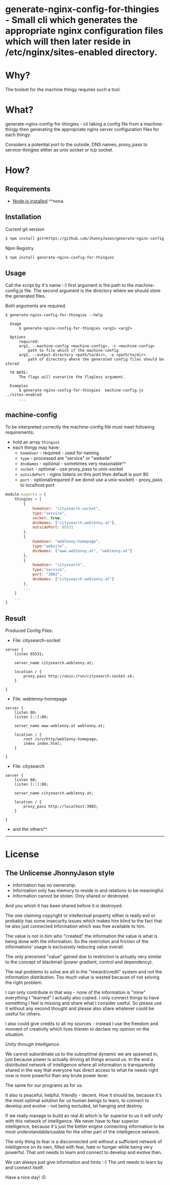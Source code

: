 # generate-nginx-config-for-thingies - Small cli which generates the appropriate nginx configuration files which will then later reside in /etc/nginx/sites-enabled directory.

# Why?
The toolset for the machine thingy requires such a tool.

# What?
generate-nginx-config-for-thingies - cli taking a config file from a machine-thingy then generating the appropriate nginx server configuration files for each thingy.

Considers a potential port to the outside, DNS names, proxy_pass to service-thingies either as unix socket or tcp socket.

# How?
Requirements
------------
* [Node.js installed](https://nodejs.org/) ^^nona

Installation
------------

Current git version
``` sh
$ npm install git+https://github.com/JhonnyJason/generate-nginx-config-for-thingies-output.git
```
Npm Registry
``` sh
$ npm install generate-nginx-config-for-thingies
```

Usage
-----
Call the script by it's name :-) first argument is the path to the machine-config.js file.
The second argument is the directory where we should store the generated files.

Both arguments are required.
```
$ generate-nginx-config-for-thingies --help

  Usage
      $ generate-nginx-config-for-thingies <arg1> <arg2>
    
  Options
      required:
      arg1, --machine-config <machine-config>, -c <machine-config>
          path to file which if the machine-config
      arg2, --output-directory <path/to/dir>, -o <path/to/dir>
          path of directory where the generated config files should be stored
    
  TO NOTE:
      The flags will overwrite the flagless argument.

  Examples
      $ generate-nginx-config-for-thingies  machine-config.js ../sites-enabled
      ...

```

machine-config
-----

To be interpreted correctly the machine-config file must meet following requirements:

- hold an array `thingies`
- each thingy may have:
    - `homeUser` - required - used for naming
    - `type` - processed are "service" or "website"
    - `dnsNames` - optional - sometimes very reasonable^^
    - `socket` - optional - use proxy_pass to unix-socket
    - `outsidePort` - nginx listens on this port then default is port 80
    - `port` - optional(required if we donot use a unix-socket) - proxy_pass to localhost:port

```javascript
module.exports = {
    thingies = [
        {
            homeUser: "citysearch-socket",
            type:"service",
            socket: true,
            dnsNames: ["citysearch.weblenny.at"],
            outsidePort: 65531
        },
        {
            homeUser: "weblenny-homepage",
            type:"website",
            dnsNames: ["www.weblenny.at", "weblenny.at"]
        },
        {
            homeUser: "citysearch",
            type:"service",
            port: "3002",
            dnsNames: ["citysearch.weblenny.at"]
        },
        ...
    ]
    ...
}
```


Result
-----
Produced Config Files:
- File: citysearch-socket
```
server {
    listen 65531;

    server_name citysearch.weblenny.at;

    location / {
        proxy_pass http://unix:/run/citysearch-socket.sk;
    }

}
```

- File: weblenny-homepage
```
server {
    listen 80;
    listen [::]:80;

    server_name www.weblenny.at weblenny.at;

    location / {
        root /srv/http/weblenny-homepage;
        index index.html;
    }

}
```

- File: citysearch
```
server {
    listen 80;
    listen [::]:80;

    server_name citysearch.weblenny.at;

    location / {
        proxy_pass http://localhost:3002;
    }

}
```
- and the others^^
---

# License

## The Unlicense JhonnyJason style

- Information has no ownership.
- Information only has memory to reside in and relations to be meaningful.
- Information cannot be stolen. Only shared or destroyed.

And you whish it has been shared before it is destroyed.

The one claiming copyright or intellectual property either is really evil or probably has some insecurity issues which makes him blind to the fact that he also just connected information which was free available to him.

The value is not in him who "created" the information the value is what is being done with the information.
So the restriction and friction of the informations' usage is exclusively reducing value overall.

The only preceived "value" gained due to restriction is actually very similar to the concept of blackmail (power gradient, control and dependency).

The real problems to solve are all in the "reward/credit" system and not the information distribution. Too much value is wasted because of not solving the right problem.

I can only contribute in that way - none of the information is "mine" everything I "learned" I actually also copied.
I only connect things to have something I feel is missing and share what I consider useful. So please use it without any second thought and please also share whatever could be useful for others. 

I also could give credits to all my sources - instead I use the freedom and moment of creativity which lives therein to declare my opinion on the situation. 

*Unity through Intelligence.*

We cannot subordinate us to the suboptimal dynamic we are spawned in, just because power is actually driving all things around us.
In the end a distributed network of intelligence where all information is transparently shared in the way that everyone has direct access to what he needs right now is more powerful than any brute power lever.

The same for our programs as for us.

It also is peaceful, helpful, friendly - decent. How it should be, because it's the most optimal solution for us human beings to learn, to connect to develop and evolve - not being excluded, let hanging and destroy.

If we really manage to build an real AI which is far superior to us it will unify with this network of intelligence.
We never have to fear superior intelligence, because it's just the better engine connecting information to be most understandable/usable for the other part of the intelligence network.

The only thing to fear is a disconnected unit without a sufficient network of intelligence on its own, filled with fear, hate or hunger while being very powerful. That unit needs to learn and connect to develop and evolve then.

We can always just give information and hints :-) The unit needs to learn by and connect itself.

Have a nice day! :D